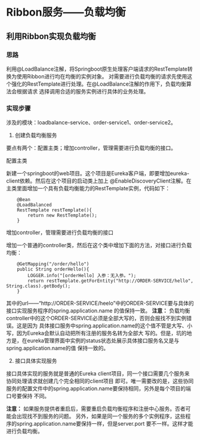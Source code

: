 # Ribbon服务——负载均衡

## 利用Ribbon实现负载均衡

### 思路
利用@LoadBalance注解，将Springboot原生处理客户端请求的RestTemplate转换为使用Ribbon进行均在均衡的实例对象。
对需要进行负载均衡的请求先使用这个强化的RestTemplate进行处理。在@LoadBalance注解的作用下，负载均衡算法会根据请求
选择调用合适的服务实例进行具体的业务处理。

### 实现步骤
涉及的模块：loadbalance-service、order-service1、order-service2。

1. 创建负载均衡服务 

要点有两个：配置主类；增加controller，管理需要进行负载均衡的接口。

配置主类

新建一个springboot的web项目。这个项目是Eureka客户端，即要增加eureka-client依赖。然后在这个项目的启动类上加上
@EnableDiscoveryClient注解。在主类里面增加一个具有负载均衡能力的RestTemplate实例，代码如下：
```
    @Bean
    @LoadBalanced
    RestTemplate restTemplate(){
        return new RestTemplate();
    }
```

增加controller，管理需要进行负载均衡的接口

增加一个普通的controller类，然后在这个类中增加下面的方法，对接口进行负载均衡：

```
    @GetMapping("/order/hello")
    public String orderHello(){
        LOGGER.info("[orderHello] 入参：无入参。");
        return restTemplate.getForEntity("http://ORDER-SERVICE/hello", String.class).getBody();
    }
```

其中的url——“http://ORDER-SERVICE/heelo”中的ORDER-SERVICE要与具体的接口实现服务程序的spring.application.name
的值保持一致。
**注意：** 负载均衡controller中的这个ORDER-SERVICE必须是全部大写的，否则会报找不到实例错误。这是因为
具体接口服务中spring.application.name的这个值不管是大写、小写，因为Eureka会默认自动把所有注册的服务名转为全部大
写的。但是，坑的地方是，在eureka管理界面中实例的status状态处展示具体接口服务名又是与spring.application.name的值
保持一致的。

2. 接口具体实现服务

接口具体实现的服务就是普通的Eureka client项目，同一个接口需要几个服务来协同处理请求就创建几个完全相同的client项目
即可。唯一需要改的是，这些协同服务的配置文件中的spring.application.name要保持相同，另外是每个项目的端口号要保持
不同。

**注意：** 如果服务提供者重启后，需要重启负载均衡程序和注册中心服务。否者可能会出现找不到服务的问题。
另外，如果是同一个服务的多个实例程序，这些程序的spring.application.name要保持一样，但是server.port
要不一样。这样才能进行负载均衡。

